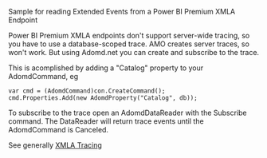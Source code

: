 Sample for reading Extended Events from a Power BI Premium XMLA Endpoint

Power BI Premium XMLA endpoints don't support server-wide tracing, so you have to use a database-scoped trace.  AMO creates server traces, so won't work.  But using Adomd.net you can create and subscribe to the trace. 

This is acomplished by adding a "Catalog" property to your AdomdCommand, eg

```
var cmd = (AdomdCommand)con.CreateCommand();
cmd.Properties.Add(new AdomdProperty("Catalog", db));
```

To subscribe to the trace open an AdomdDataReader with the Subscribe command.  The DataReader will return trace events until the AdomdCommand is Canceled.

See generally [XMLA Tracing](https://learn.microsoft.com/en-us/analysis-services/multidimensional-models-scripting-language-assl-xmla/monitoring-traces-xmla?view=asallproducts-allversions)
